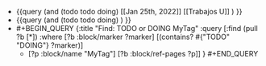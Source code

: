 - {{query (and (todo todo doing) [[Jan 25th, 2022]] [[Trabajos U]] ) }}
- {{query (and (todo todo doing)  ) }}
- #+BEGIN_QUERY
  {:title "Find: TODO or DOING MyTag"
  :query [:find (pull ?b [*])
  :where
  [?b :block/marker ?marker]
  [(contains? #{"TODO" "DOING"} ?marker)]
  - [?p :block/name "MyTag"]
  [?b :block/ref-pages ?p]]
  }
  #+END_QUERY